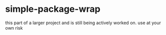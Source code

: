 # simple-package-wrap

this part of a larger project and is still being actively worked on.
use at your own risk
